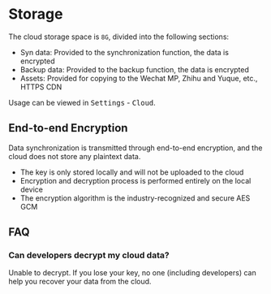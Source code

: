 # Storage

The cloud storage space is `8G`, divided into the following sections:

- Syn data: Provided to the synchronization function, the data is encrypted
- Backup data: Provided to the backup function, the data is encrypted
- Assets: Provided for copying to the Wechat MP, Zhihu and Yuque, etc., HTTPS CDN

Usage can be viewed in <kbd>Settings</kbd> - <kbd>Cloud</kbd>.

## End-to-end Encryption

Data synchronization is transmitted through end-to-end encryption, and the cloud does not store any plaintext data.

- The key is only stored locally and will not be uploaded to the cloud
- Encryption and decryption process is performed entirely on the local device
- The encryption algorithm is the industry-recognized and secure AES GCM

## FAQ

### Can developers decrypt my cloud data?

Unable to decrypt. If you lose your key, no one (including developers) can help you recover your data from the cloud.
